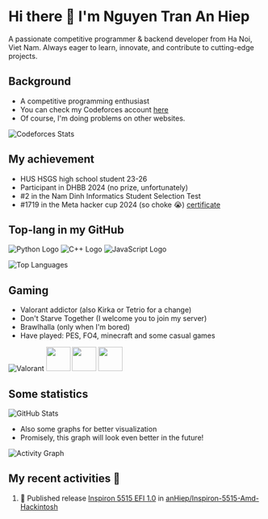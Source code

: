 # Hi there 👋 I'm Nguyen Tran An Hiep
A passionate competitive programmer & backend developer from Ha Noi, Viet Nam. Always eager to learn, innovate, and contribute to cutting-edge projects.

## Background
- A competitive programming enthusiast
- You can check my Codeforces account [here](https://codeforces.com/profile/Maeda.anHiep)
- Of course, I'm doing problems on other websites.

![Codeforces Stats](https://codeforces-readme-stats.vercel.app/api/card?username=Maeda.anHiep&theme=tokyonight&force_username=true)

## My achievement
- HUS HSGS high school student 23-26 
- Participant in DHBB 2024 (no prize, unfortunately)
- #2 in the Nam Dinh Informatics Student Selection Test
- #1719 in the Meta hacker cup 2024 (so choke 😭) [certificate](https://www.facebook.com/codingcompetitions/hacker-cup/2024/certificate/1090743952570736)

## Top-lang in my GitHub
![Python Logo](https://img.icons8.com/color/48/000000/python--v1.png)
![C++ Logo](https://img.icons8.com/color/48/000000/c-plus-plus-logo.png)
![JavaScript Logo](https://img.icons8.com/color/48/000000/javascript--v1.png)

![Top Languages](https://github-readme-stats.vercel.app/api/top-langs/?username=anHiep&theme=tokyonight&hide_border=false&include_all_commits=true&count_private=false&layout=compact)

## Gaming
- Valorant addictor (also Kirka or Tetrio for a change)
- Don't Starve Together (I welcome you to join my server)
- Brawlhalla (only when I'm bored)
- Have played: PES, FO4, minecraft and some casual games
  
![Valorant](https://img.icons8.com/color/48/valorant.png)
<img src="https://cdn2.steamgriddb.com/icon/e06286a2d9b9682a5cf3eb4d49943036.ico" width="48" height="48">
<img src="https://static.wikia.nocookie.net/brawlhalla_gamepedia/images/1/14/Brawlhalla_Logo_100M_Full.png/revision/latest/scale-to-width-down/350?cb=20230520001004" width="48" height="48">
<img src="https://minecraft.wiki/images/thumb/Minecraft_Twitter_logo.jpg/120px-Minecraft_Twitter_logo.jpg?51898" width="48" height="48">

## Some statistics

![GitHub Stats](https://github-readme-stats.vercel.app/api?username=anHiep&theme=tokyonight&hide_border=false&include_all_commits=true&count_private=false&custom_title=anHiep's&nbsp;GitHub&nbsp;stats)

- Also some graphs for better visualization
- Promisely, this graph will look even better in the future!

![Activity Graph](https://github-readme-activity-graph.vercel.app/graph?username=anHiep&radius=16&theme=tokyo-night&custom_title=anHiep's&nbsp;Contribution)

## My recent activities 💪
<!--START_SECTION:activity-->
1. 🚀 Published release [Inspiron 5515 EFI 1.0](https://github.com/anHiep/Inspiron-5515-Amd-Hackintosh/releases/tag/latest) in [anHiep/Inspiron-5515-Amd-Hackintosh](https://github.com/anHiep/Inspiron-5515-Amd-Hackintosh)
<!--END_SECTION:activity-->
